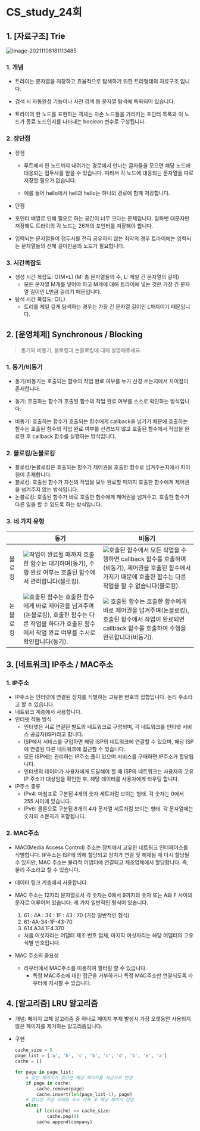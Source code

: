 # CS_study_24회

## 1. [자료구조] Trie

![image-20211108181113485](C:\Users\gyoforit\AppData\Roaming\Typora\typora-user-images\image-20211108181113485.png)

### 1. 개념

- 트라이는 문자열을 저장하고 효율적으로 탐색하기 위한 트리형태의 자료구조 입니다.

- 검색 시 자동완성 기능이나 사전 검색 등 문자열 탐색에 특화되어 있습니다.

- 트라이의 한 노드를 표현하는 객체는 자손 노드들을 가리키는 포인터 목록과 이 노드가 종료 노드인지를 나타내는 boolean 변수로 구성됩니다.

### 2. 장단점

- 장점

    - 루트에서 한 노드까지 내려가는 경로에서 만나는 글자들을 모으면 해당 노드에 대응되는 접두사를 얻을 수 있습니다. 따라서 각 노드에 대응되는 문자열을 따로 저장할 필요가 없습니다.

    - 예를 들어 hello에서 hell과 hello는 하나의 경로에 함께 저장합니다.


-  단점

  - 포인터 배열로 인해 필요로 하는 공간이 너무 크다는 문제입니다. 알파벳 대문자만 저장해도 트라이의 각 노드는 26개의 포인터를 저장해야 합니다.
  - 입력되는 문자열들이 접두사를 전혀 공유하지 않는 최악의 경우 트라이에는 입력되는 문자열들의 전체 길이만큼의 노드가 필요합니다.

### 3. 시간복잡도

- 생성 시간 복잡도: O(M*L) (M: 총 문자열들의 수, L: 제일 긴 문자열의 길이)
  - 모든 문자열 M개를 넣어야 하고 M개에 대해 트라이에 넣는 것은 가장 긴 문자열 길이인 L만큼 걸리기 때문입니다.
- 탐색 시간 복잡도: O(L)
  - 트리를 제일 깊게 탐색하는 경우는 가장 긴 문자열 길이인 L까지이기 때문입니다.



## 2. [운영체제] Synchronous / Blocking

> 동기와 비동기, 블로킹과 논블로킹에 대해 설명해주세요.

### 1. 동기/비동기

- 동기/비동기는 호출되는 함수의 작업 완료 여부를 누가 신경 쓰는지에서 차이점이 존재합니다.
- 동기: 호출하는 함수가 호출된 함수의 작업 완료 여부를 스스로 확인하는 방식입니다.

- 비동기: 호출하는 함수가 호출되는 함수에게 callback을 넘기기 때문에 호출하는 함수는 호출된 함수의 작업 완료 여부를 신경쓰지 않고 호출된 함수에서 작업을 완료한 후 callback 함수를 실행하는 방식입니다.



### 2. 블로킹/논블로킹

- 블로킹/논블로킹은 호출되는 함수가 제어권을 호출한 함수로 넘겨주는지에서 차이점이 존재합니다.
- 블로킹: 호출된 함수가 자신의 작업을 모두 완료할 때까지 호출한 함수에게 제어권을 넘겨주지 않는 방식입니다.
- 논블로킹: 호출된 함수가 바로 호출한 함수에게 제어권을 넘겨주고, 호출한 함수가 다른 일을 할 수 있도록 하는 방식입니다.



### 3. 네 가지 유형

|          | 동기                                                         | 비동기                                                       |
| -------- | ------------------------------------------------------------ | ------------------------------------------------------------ |
| 블로킹   | ![](https://blog.kakaocdn.net/dn/dEcl2Q/btq2NEHwYCo/2mSRldzX8KPF4ew65Q7u11/img.png)작업이 완료될 때까지 호출한 함수는 대기하며(동기), 수행 완료 여부는 호출된 함수에서 관리합니다(블로킹). | ![](https://img1.daumcdn.net/thumb/R1280x0/?scode=mtistory2&fname=https%3A%2F%2Fblog.kakaocdn.net%2Fdn%2FmooW7%2Fbtq2McyK8UJ%2FoxQisQ5sKWkVA878XLCs6K%2Fimg.png)호출된 함수에서 모든 작업을 수행하면 callback 함수를 호출하며(비동기), 제어권을 호출된 함수에서 가지기 때문에 호출한 함수는 다른 작업을 할 수 없습니다(블로킹). |
| 논블로킹 | ![](https://img1.daumcdn.net/thumb/R1280x0/?scode=mtistory2&fname=https%3A%2F%2Fblog.kakaocdn.net%2Fdn%2Fbdm4V4%2Fbtq2My2pWXl%2FP26PSckFMrSOXAuAtrBCO1%2Fimg.png)호출된 함수는 호출한 함수에게 바로 제어권을 넘겨주며(논블로킹), 호출한 함수는 다른 작업을 하다가 호출된 함수에서 작업 완료 여부를 수시로 확인합니다(동기). | ![](https://img1.daumcdn.net/thumb/R1280x0/?scode=mtistory2&fname=https%3A%2F%2Fblog.kakaocdn.net%2Fdn%2FbAJlbP%2Fbtq2NpjzES9%2FfR5XMOxutFtgHwV5Kus1AK%2Fimg.png) 호출된 함수는 호출한 함수에게 바로 제어권을 넘겨주며(논블로킹), 호출된 함수에서 작업이 완료되면 callback 함수를 호출하여 수행을 완료합니다(비동기). |



## 3. [네트워크] IP주소 / MAC주소

### 1. IP주소

- IP주소는 인터넷에 연결된 장치를 식별하는 고유한 번호의 집합입니다. 논리 주소라고 할 수 있습니다.
- 네트워크 계층에서 사용합니다.
- 인터넷 작동 방식
  - 인터넷은 서로 연결된 별도의 네트워크로 구성되며, 각 네트워크를 인터넷 서비스 공급자(ISP)라고 합니다. 
  - ISP에서 서비스를 구입하면 해당 ISP의 네트워크에 연결할 수 있으며, 해당 ISP에 연결된 다른 네트워크에 접근할 수 있습니다.
  - 모든 ISP에는 관리하는 IP주소 풀이 있으며 서비스를 구매하면 IP주소가 할당됩니다.
  - 인터넷의 데이터가 사용자에게 도달해야 할 때 ISP의 네트워크는 사용자의 고유 IP 주소가 대상임을 확인한 후, 해당 데이터를 사용자에게 라우팅 합니다.
- IP주소 종류
  - IPv4: 마침표로 구분된 4개의 숫자 세트처럼 보이는 형태. 각 숫자는 0에서 255 사이에 있습니다.
  - IPv6: 콜론으로 구분된 8개의 4자 문자열 세트처럼 보이는 형태. 각 문자열에는 숫자와 소문자가 포함됩니다.

### 2. MAC주소

- MAC(Media Access Control) 주소는 장치에서 고유한 네트워크 인터페이스를 식별합니다. IP주소는 ISP에 의해 할당되고 장치가 연결 및 해제될 때 다시 할당될 수 있지만, MAC 주소는 물리적 어댑터에 연결되고 제조업체에서 할당합니다. 즉, 물리 주소라고 할 수 있습니다.

- 데이터 링크 계층에서 사용합니다.

- MAC 주소는 12자리 문자열로서 각 숫자는 0에서 9까지의 숫자 또는 A와 F 사이의 문자로 이루어져 있습니다. 세 가지 일반적인 형식이 있습니다.

  1. 61 : 4A : 34 : 1F : 43 : 70 (가장 일반적인 형식)
  2. 61-4A-34-1F-43-70
  3. 614.A34.1F4.370

  - 처음 여섯자리는 어댑터 제조 번호 업체, 마지막 여섯자리는 해당 어댑터의 고유 식별 번호입니다.

- MAC 주소의 중요성

  - 라우터에서 MAC주소를 이용하여 필터링 할 수 있습니다.
    - 특정 MAC주소에 대한 접근을 거부하거나 특정 MAC주소만 연결되도록 라우터에 지시할 수 있습니다.



## 4. [알고리즘] LRU 알고리즘

- 개념: 페이지 교체 알고리즘 중 하나로 페이지 부재 발생시 가장 오랫동안 사용되지 않은 페이지를 제거하는 알고리즘입니다.

- 구현

  ```python
  cache_size = 5
  page_list = ['a', 'b', 'c', 'b', 'c', 'd', 'b', 'e', 'a']
  cache = []
  
  for page in page_list:
      # 찾는 페이지가 있다면 해당 페이지를 최근으로 변경
      if page in cache:
          cache.remove(page)
          cache.insert(len(page_list-1), page)
      # 없다면 가장 오래된 요소 삭제 후 해당 페이지 삽입
      else:
          if len(cache) >= cache_size:
              cache.pop(0)
          cache.append(company)
  ```

  

  
